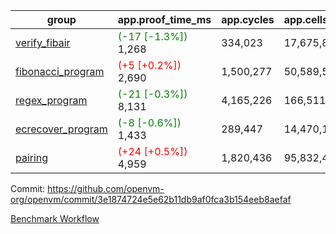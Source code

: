 | group | app.proof_time_ms | app.cycles | app.cells_used | leaf.proof_time_ms | leaf.cycles | leaf.cells_used |
| -- | -- | -- | -- | -- | -- | -- |
| [verify_fibair](https://github.com/openvm-org/openvm/blob/benchmark-results/benchmarks-pr/1596/verify_fibair-3e1874724e5e62b11db9af0fca3b154eeb8aefaf.md) |<span style='color: green'>(-17 [-1.3%])</span> 1,268 |  334,023 |  17,675,870 |- | - | - |
| [fibonacci_program](https://github.com/openvm-org/openvm/blob/benchmark-results/benchmarks-pr/1596/fibonacci-3e1874724e5e62b11db9af0fca3b154eeb8aefaf.md) |<span style='color: red'>(+5 [+0.2%])</span> 2,690 |  1,500,277 |  50,589,503 |- | - | - |
| [regex_program](https://github.com/openvm-org/openvm/blob/benchmark-results/benchmarks-pr/1596/regex-3e1874724e5e62b11db9af0fca3b154eeb8aefaf.md) |<span style='color: green'>(-21 [-0.3%])</span> 8,131 |  4,165,226 |  166,511,152 |- | - | - |
| [ecrecover_program](https://github.com/openvm-org/openvm/blob/benchmark-results/benchmarks-pr/1596/ecrecover-3e1874724e5e62b11db9af0fca3b154eeb8aefaf.md) |<span style='color: green'>(-8 [-0.6%])</span> 1,433 |  289,447 |  14,470,186 |- | - | - |
| [pairing](https://github.com/openvm-org/openvm/blob/benchmark-results/benchmarks-pr/1596/pairing-3e1874724e5e62b11db9af0fca3b154eeb8aefaf.md) |<span style='color: red'>(+24 [+0.5%])</span> 4,959 |  1,820,436 |  95,832,407 |- | - | - |


Commit: https://github.com/openvm-org/openvm/commit/3e1874724e5e62b11db9af0fca3b154eeb8aefaf

[Benchmark Workflow](https://github.com/openvm-org/openvm/actions/runs/14628221316)
